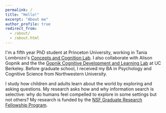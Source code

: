```yaml
---
permalink: /
title: "Hello!"
excerpt: "About me"
author_profile: true
redirect_from: 
  - /about/
  - /about.html
---
```


I'm a fifth year PhD student at Princeton University, working in Tania Lombrozo's [Concepts and Cognition Lab](http://cognition.princeton.edu/). I also collaborate with Alison Gopnik and the the [Gopnik Cognitive Development and Learning Lab](http://gopniklab.berkeley.edu/) at UC Berkeley. Before graduate school, I received my BA in Psychology and Cognitive Science from Northwestern University.

I study how children and adults learn about the world by exploring and asking questions. My research asks how and why information search is selective: why do humans feel compelled to explore in some settings but not others? My research is funded by the [NSF Graduate Research Fellowship Program](https://www.nsfgrfp.org/).
